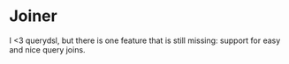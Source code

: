 # Joiner
I &lt;3 querydsl, but there is one feature that is still missing: support for easy and nice query joins. 
